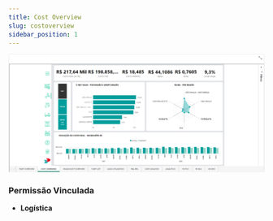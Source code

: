 ```yaml
---
title: Cost Overview
slug: costoverview
sidebar_position: 1
---
```


![Alt text](image-1.png)





### Permissão Vinculada

- **Logística**